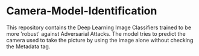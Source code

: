 # Camera-Model-Identification
This repository contains the Deep Learning Image Classifiers trained to be more 'robust' against Adversarial Attacks. The model tries to predict the camera used to take the picture by using the image alone without checking the Metadata tag.  
